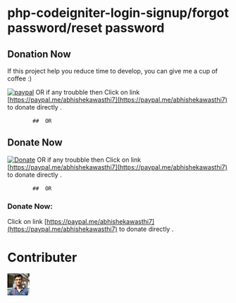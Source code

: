 # php-codeigniter-login-signup/forgot password/reset password
 
	
## Donation Now
If this project help you reduce time to develop, you can give me a cup of coffee :) 

[![paypal](https://www.paypalobjects.com/en_US/i/btn/btn_donateCC_LG.gif)](https://www.paypal.com/cgi-bin/webscr?cmd=_s-xclick&hosted_button_id=HZAZ43VRZVAPL&source=url)  OR if any troubble then Click on link [https://paypal.me/abhishekawasthi7](https://paypal.me/abhishekawasthi7) to donate directly .
			
			##  OR 

## Donate Now
 [![Donate](https://img.shields.io/badge/Donate-PayPal-green.svg)](https://www.paypal.com/cgi-bin/webscr?cmd=_s-xclick&hosted_button_id=HZAZ43VRZVAPL&source=url)  OR if any troubble then Click on link [https://paypal.me/abhishekawasthi7](https://paypal.me/abhishekawasthi7) to donate directly .
	
			##  OR
 
 
### Donate Now:
 Click on link [https://paypal.me/abhishekawasthi7](https://paypal.me/abhishekawasthi7) to donate directly .


 
 # Contributer 
![Donate](https://github.com/abhawasthi/php-codeigniter-login-signup/blob/master/uploads/39170354.png)




 


